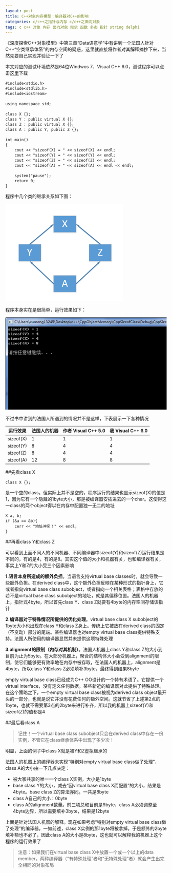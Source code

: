 ```yaml
---
layout: post
title: C++对象内存模型：编译器对C++的影响
categories: c/c++之指针与内存 c/c++之面向对象
tags: c c++ 对象 内存 面向对象 继承 函数 多态 指针 string delphi 
---
```


《深度探索C++对象模型》中第三章“Data语意学”中有讲到一个法国人针对C++“空类继承体系”的内存空间的疑惑，这里就直接将作者对其解释摘抄下来，当然先要自己实现并验证一下了

本文对应的测试环境依然是64位Windwos 7、Visual C++ 6.0，测试程序可以点击[这里](../download/20161105/CppSizeofClass.zip)下载

```
#include<stdio.h>
#include<stdlib.h>
#include<iostream>

using namespace std;

class X	{};
class Y : public virtual X {};
class Z : public virtual X {};
class A : public Y, public Z {};

int main()
{
	cout << "sizeof(X) = " << sizeof(X) << endl;
	cout << "sizeof(Y) = " << sizeof(Y) << endl;
	cout << "sizeof(Z) = " << sizeof(Z) << endl;
	cout << "sizeof(A) = " << sizeof(A) << endl << endl;

	system("pause");
	return 0;
}
```

程序中几个类的继承关系如下图：

![img](../media/image/2016-11-05/05.png)

程序本身实在是很简单，运行效果如下：

![img](../media/image/2016-11-05/06.png)

不过书中讲到的法国人所遇到的情况并不是这样，下表展示一下各种情况

|  运行效果 | 法国人的机器 | 作者 Visual C++ 5.0  	|  我 Visual C++ 6.0 |
|---------- | -----------  | ---------------------- | ------------------ |
| sizeof(X)	|      1       |            1           |       1            |
| sizeof(Y)	|      8       |            4           |       4            |
| sizeof(Z)	|      8       |            4           |       4            |
| sizeof(A)	|      12      |            8           |       8            |

##先看class X

```
class X {};
```

是一个空的class。但实际上并不是空的，程序运行的结果也显示sizeof(X)的值是1，因为它有一个隐藏的1byte大小，那是被编译器安插进去的一个char。这使得这一class的两个object得以在内存中配置独一无二的地址

```
X a, b;
if (&a == &b){
	cerr << "地址冲突！" << endl;
}
```

##再看class Y和class Z

可以看到上面不同人的不同机器、不同编译器中sizeof(Y)和sizeof(Z)运行结果是不同的，有的是4，有的是8。其实这个值的大小和机器有关，也和编译器有关，事实上Y和Z的大小受三个因素影响

**1.语言本身所造成的额外负担**。当语言支持virtual base classes时，就会导致一些额外负担。在derived class中，这个额外负担反映在某种形式的指针身上，它或者指向virtual base class subobject，或者指向一个相关表格；表格中存放的若不是virtual base class subobject的地址，就是其偏移位置。法国人的机器上，指针式4byte，所以首先class Y、class Z就要有4byte的内存空间存储该指针

**2.编译器对于特殊情况所提供的优化处理**。virtual base class X subobject的1byte大小也出现在class Y和class Z身上。传统上它被放在derived class的固定（不变动）部分的尾端。某些编译器也对empty virtual base class提供特殊支持。法国人所使用的编译器显然并未提供这项特殊处理

**3.alignment的限制（内存对其机制）**。法国人机器上class Y和class Z的大小到目前为止为5byte。在大部分机器上，聚合的结构体大小会受到alignment的限制，使它们能够更有效率地在内存中被存取，在法国人的机器上，alignment是4byte，所以class Y和class Z必须填补3byte，最终得到结果8byte

empty virtual base class已经成为C++ OO设计的一个特有术语了。它提供一个virtual interface，没有定义任何数据。某些新近的编译器对此提供了特殊处理。在这个策略之下，一个empty virtual base class被视为derived class object最开头的一部分，也就是说它并没有花费任何的额外空间。这就节省了上述第2点的1byte，也就不需要第3点的2byte来进行补齐，所以我的机器上sizeof(Y)和sizeof(Z)的值都是4

##最后看class A

>记住！一个virtual base class subobject只会在derived class中存在一份实例，不管它在class继承体系中出现了多少次！

明显，上面的例子中class X就是被Y和Z虚拟继承的

法国人的机器上的编译器未实现“特别对empty virtual base class做了处理”，class A的大小由一下几点决定：

* 被大家共享的唯一一个class X实例，大小是1byte
* base class Y的大小，减去“因virtual base class X而配置”的大小，结果是4byte。base class Z的算法亦同。一共是8byte
* class A自己的大小：0byte
* class A的alignment数量。前三项总和目前是9byte，class A必须调整至4byte边界，所以需要填补3byte，结果是12byte

上面是针对法国人机器的解释。现在如果考虑“特别对empty virtual base class做了处理”的编译器，一如前述，class X实例的那1byte将被拿掉，于是额外的2byte填补额也不必了，因此class A的大小是8byte，这也就可以解释我的机器上这个程序的运行效果了

>注意：如果我们在virtual base class X中放置一个或一个以上的data member，两种编译器（“有特殊处理”者和“无特殊处理”者）就会产生出完全相同的对象布局
